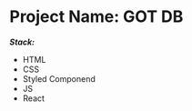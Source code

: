Project Name: GOT DB
=====================
***Stack:***
* HTML
* CSS
* Styled Componend
* JS
* React

